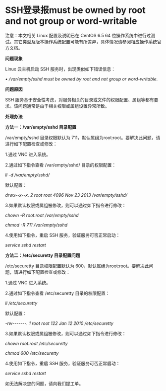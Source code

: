 # SSH登录报must be owned by root and not group or word-writable




注意：本文相关 Linux 配置及说明已在 CentOS 6.5 64 位操作系统中进行过测试。其它类型及版本操作系统配置可能有所差异，具体情况请参阅相应操作系统官方文档。



**问题现象**

Linux 云主机启动 SSH 服务时，出现类似如下错误信息：

*• /var/empty/sshd must be owned by root and not group or word-writable.*



**问题原因**

SSH 服务基于安全性考虑，对服务相关的目录或文件的权限配置、属组等都有要求。该问题通常是由于相关权限或属组设置异常所致。



**处理办法**

**方法一：/var/empty/sshd 目录配置**


/var/empty/sshd 目录权限默认为 711，默认属组为root:root。要解决此问题，请进行如下配置检查或修改：

1.通过 VNC 进入系统。

2.通过如下指令查看 /var/empty/sshd/ 目录的权限配置：


*ll -d /var/empty/sshd/*

默认配置：

*drwx--x--x. 2 root root 4096 Nov 23  2013 /var/empty/sshd/*



3.如果默认权限或属组被修改，则可以通过如下指令进行修改：


*chown -R root.root /var/empty/sshd* 

*chmod -R 711 /var/empty/sshd*


4.使用如下指令，重启 SSH 服务，验证服务可否正常启动：


*service sshd restart*


**方法二：/etc/securetty 目录配置问题**

/etc/securetty 目录权限配置默认为 600，默认属组为root:root。要解决此问题，请进行如下配置检查或修改：

1.通过 VNC 进入系统。

2.通过如下指令查看 /etc/securetty 目录的权限配置：


*ll /etc/securetty*

默认配置：

*-rw-------. 1 root root 122 Jan 12  2010 /etc/securetty*


3.如果默认权限或属组被修改，则可以通过如下指令进行修改：


*chown root.root /etc/securetty*

*chmod 600 /etc/securetty*


4.使用如下指令，重启 SSH 服务，验证服务可否正常启动：


*service sshd restart*


如无法解决您的问题，请向我们提工单。
